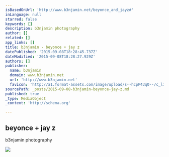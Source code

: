 ```yaml
---
isBasedOnUrl: 'http://www.b3njamin.net/beyonce_and_jayz#'
inLanguage: null
starred: false
keywords: []
description: b3njamin photography
author: []
related: []
app_links: []
title: b3njamin - beyonce + jay z
datePublished: '2015-09-08T18:28:45.737Z'
dateModified: '2015-09-08T18:28:27.929Z'
authors: []
publisher:
  name: b3njamin
  domain: www.b3njamin.net
  url: 'http://www.b3njamin.net'
  favicon: 'http://a1.format-assets.com/image/upload/s--hcpP43qO--/c_limit,g_center,h_16,w_16/a_auto,fl_keep_iptc.progressive,q_95/325191-15053501-b3njamin_card.ico'
sourcePath: _posts/2015-09-08-b3njamin-beyonce-jay-z.md
published: true
_type: MediaObject
_context: 'http://schema.org'

---
```

<article style=""><h1>beyonce + jay z</h1><p>b3njamin photography</p><img src="http://a3.format-assets.com/image/private/s--Hv12odIM--/c_limit,g_center,h_1200,w_65535/a_auto,fl_keep_iptc.progressive,q_95/_MG_8304_arvcbn.jpg" /></article>